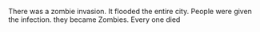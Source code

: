 There was a zombie invasion. 
It flooded the entire city. 
People were given the infection. 
they became Zombies. 
Every one died
